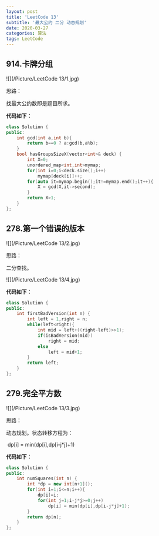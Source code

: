 ```yaml
---
layout: post
title: 'LeetCode 13'
subtitle: '最大公约 二分 动态规划'
date: 2020-03-27
categories: 算法
tags: LeetCode
---
```


## 914.卡牌分组

![](/Picture/LeetCode 13/1.jpg)

思路：

找最大公约数即是题目所求。

**代码如下：**

```cpp
class Solution {
public:
	int gcd(int a,int b){
		return b==0 ? a:gcd(b,a%b);
	}
    bool hasGroupsSizeX(vector<int>& deck) {
    	int X=0;
    	unordered_map<int,int>mymap;
    	for(int i=0;i<deck.size();i++)
    		mymap[deck[i]]++;
    	for(auto it=mymap.begin();it!=mymap.end();it++){
    		X = gcd(X,it->second);
    	}
    	return X>1;
    }
};
```

## 278.第一个错误的版本

![](/Picture/LeetCode 13/2.jpg)

思路：

二分查找。

![](/Picture/LeetCode 13/4.jpg)

**代码如下：**

```cpp
class Solution {
public:
    int firstBadVersion(int n) {
        int left = 1,right = n;
        while(left<right){
        	int mid = left+((right-left)>>1);
        	if(isBadVersion(mid))
        		right = mid;
        	else
        		left = mid+1;
        }
        return left;
    }
};
```

## 279.完全平方数

![](/Picture/LeetCode 13/3.jpg)

思路：

动态规划。状态转移方程为：

​													dp[i] = min(dp[i],dp[i-j*j]+1)			

**代码如下：**

```cpp
class Solution {
public:
    int numSquares(int n) {
    	int *dp = new int[n+1]();
    	for(int i=1;i<=n;i++){
            dp[i]=i;
    		for(int j=1;i-j*j>=0;j++)
    			dp[i] = min(dp[i],dp[i-j*j]+1);
    	}
    	return dp[n];
    }
};
```

